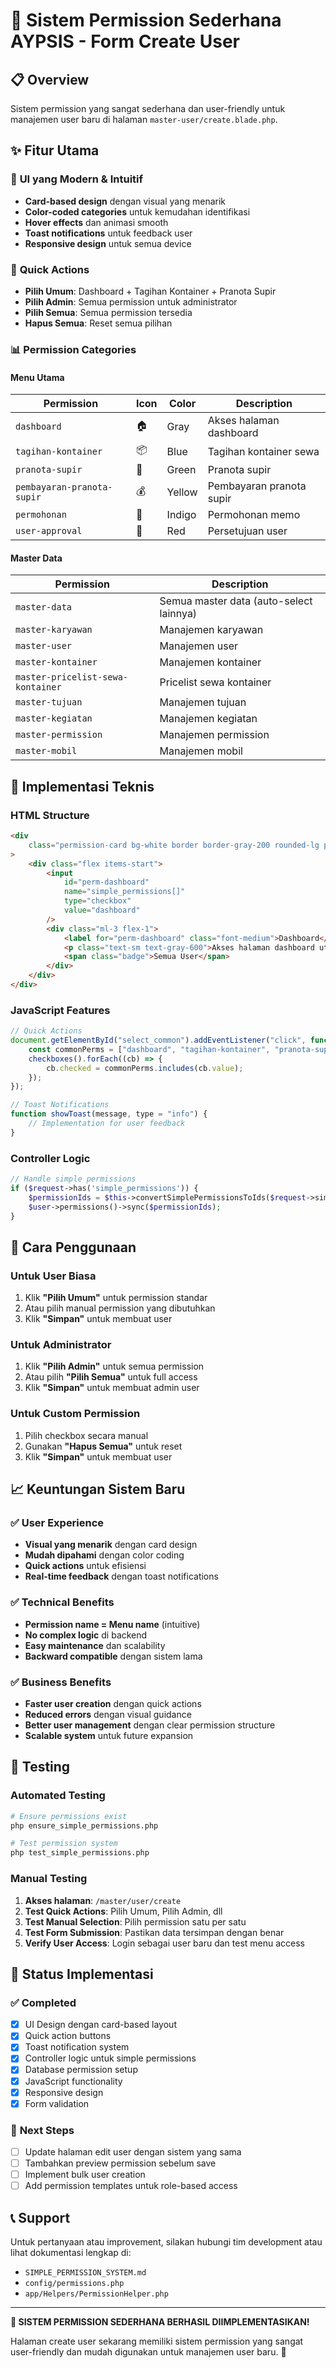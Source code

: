 # 🎯 Sistem Permission Sederhana AYPSIS - Form Create User

## 📋 Overview

Sistem permission yang sangat sederhana dan user-friendly untuk manajemen user baru di halaman `master-user/create.blade.php`.

## ✨ Fitur Utama

### 🎨 **UI yang Modern & Intuitif**

-   **Card-based design** dengan visual yang menarik
-   **Color-coded categories** untuk kemudahan identifikasi
-   **Hover effects** dan animasi smooth
-   **Toast notifications** untuk feedback user
-   **Responsive design** untuk semua device

### 🚀 **Quick Actions**

-   **Pilih Umum**: Dashboard + Tagihan Kontainer + Pranota Supir
-   **Pilih Admin**: Semua permission untuk administrator
-   **Pilih Semua**: Semua permission tersedia
-   **Hapus Semua**: Reset semua pilihan

### 📊 **Permission Categories**

#### **Menu Utama**

| Permission                 | Icon | Color  | Description              |
| -------------------------- | ---- | ------ | ------------------------ |
| `dashboard`                | 🏠   | Gray   | Akses halaman dashboard  |
| `tagihan-kontainer`        | 📦   | Blue   | Tagihan kontainer sewa   |
| `pranota-supir`            | 🚛   | Green  | Pranota supir            |
| `pembayaran-pranota-supir` | 💰   | Yellow | Pembayaran pranota supir |
| `permohonan`               | 📝   | Indigo | Permohonan memo          |
| `user-approval`            | 👤   | Red    | Persetujuan user         |

#### **Master Data**

| Permission                        | Description                             |
| --------------------------------- | --------------------------------------- |
| `master-data`                     | Semua master data (auto-select lainnya) |
| `master-karyawan`                 | Manajemen karyawan                      |
| `master-user`                     | Manajemen user                          |
| `master-kontainer`                | Manajemen kontainer                     |
| `master-pricelist-sewa-kontainer` | Pricelist sewa kontainer                |
| `master-tujuan`                   | Manajemen tujuan                        |
| `master-kegiatan`                 | Manajemen kegiatan                      |
| `master-permission`               | Manajemen permission                    |
| `master-mobil`                    | Manajemen mobil                         |

## 🔧 **Implementasi Teknis**

### **HTML Structure**

```html
<div
    class="permission-card bg-white border border-gray-200 rounded-lg p-4 hover:shadow-md"
>
    <div class="flex items-start">
        <input
            id="perm-dashboard"
            name="simple_permissions[]"
            type="checkbox"
            value="dashboard"
        />
        <div class="ml-3 flex-1">
            <label for="perm-dashboard" class="font-medium">Dashboard</label>
            <p class="text-sm text-gray-600">Akses halaman dashboard utama</p>
            <span class="badge">Semua User</span>
        </div>
    </div>
</div>
```

### **JavaScript Features**

```javascript
// Quick Actions
document.getElementById("select_common").addEventListener("click", function () {
    const commonPerms = ["dashboard", "tagihan-kontainer", "pranota-supir"];
    checkboxes().forEach((cb) => {
        cb.checked = commonPerms.includes(cb.value);
    });
});

// Toast Notifications
function showToast(message, type = "info") {
    // Implementation for user feedback
}
```

### **Controller Logic**

```php
// Handle simple permissions
if ($request->has('simple_permissions')) {
    $permissionIds = $this->convertSimplePermissionsToIds($request->simple_permissions);
    $user->permissions()->sync($permissionIds);
}
```

## 🎯 **Cara Penggunaan**

### **Untuk User Biasa**

1. Klik **"Pilih Umum"** untuk permission standar
2. Atau pilih manual permission yang dibutuhkan
3. Klik **"Simpan"** untuk membuat user

### **Untuk Administrator**

1. Klik **"Pilih Admin"** untuk semua permission
2. Atau pilih **"Pilih Semua"** untuk full access
3. Klik **"Simpan"** untuk membuat admin user

### **Untuk Custom Permission**

1. Pilih checkbox secara manual
2. Gunakan **"Hapus Semua"** untuk reset
3. Klik **"Simpan"** untuk membuat user

## 📈 **Keuntungan Sistem Baru**

### ✅ **User Experience**

-   **Visual yang menarik** dengan card design
-   **Mudah dipahami** dengan color coding
-   **Quick actions** untuk efisiensi
-   **Real-time feedback** dengan toast notifications

### ✅ **Technical Benefits**

-   **Permission name = Menu name** (intuitive)
-   **No complex logic** di backend
-   **Easy maintenance** dan scalability
-   **Backward compatible** dengan sistem lama

### ✅ **Business Benefits**

-   **Faster user creation** dengan quick actions
-   **Reduced errors** dengan visual guidance
-   **Better user management** dengan clear permission structure
-   **Scalable system** untuk future expansion

## 🧪 **Testing**

### **Automated Testing**

```bash
# Ensure permissions exist
php ensure_simple_permissions.php

# Test permission system
php test_simple_permissions.php
```

### **Manual Testing**

1. **Akses halaman**: `/master/user/create`
2. **Test Quick Actions**: Pilih Umum, Pilih Admin, dll
3. **Test Manual Selection**: Pilih permission satu per satu
4. **Test Form Submission**: Pastikan data tersimpan dengan benar
5. **Verify User Access**: Login sebagai user baru dan test menu access

## 🚀 **Status Implementasi**

### ✅ **Completed**

-   [x] UI Design dengan card-based layout
-   [x] Quick action buttons
-   [x] Toast notification system
-   [x] Controller logic untuk simple permissions
-   [x] Database permission setup
-   [x] JavaScript functionality
-   [x] Responsive design
-   [x] Form validation

### 🔄 **Next Steps**

-   [ ] Update halaman edit user dengan sistem yang sama
-   [ ] Tambahkan preview permission sebelum save
-   [ ] Implement bulk user creation
-   [ ] Add permission templates untuk role-based access

## 📞 **Support**

Untuk pertanyaan atau improvement, silakan hubungi tim development atau lihat dokumentasi lengkap di:

-   `SIMPLE_PERMISSION_SYSTEM.md`
-   `config/permissions.php`
-   `app/Helpers/PermissionHelper.php`

---

**🎉 SISTEM PERMISSION SEDERHANA BERHASIL DIIMPLEMENTASIKAN!**

Halaman create user sekarang memiliki sistem permission yang sangat user-friendly dan mudah digunakan untuk manajemen user baru. 🚀
